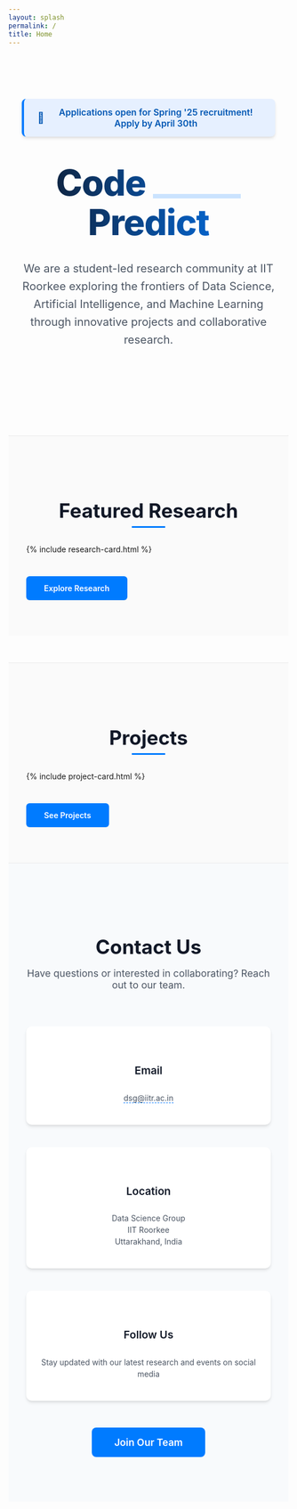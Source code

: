 ```yaml
---
layout: splash
permalink: /
title: Home
---
```

<style>
  /* Global Styles */
  :root {
    --primary-color: #007bff;
    --secondary-color: #0056b3;
    --accent-color: #e6f0ff;
    --text-dark: #111827;
    --text-body: #4b5563;
    --shadow-sm: 0 1px 2px 0 rgba(0, 0, 0, 0.05);
    --shadow-md: 0 4px 6px -1px rgba(0, 0, 0, 0.1), 0 2px 4px -1px rgba(0, 0, 0, 0.06);
    --transition: all 0.3s ease;
  }

  /* Hero Section */
  .intro-wrapper {
    display: flex;
    flex-direction: column;
    align-items: center;
    text-align: center;
    padding: 5rem 1.5rem 3rem;
    max-width: 1100px;
    margin: 0 auto;
  }

  /* Announcement Banner */
  .announcement-box {
    background-color: var(--accent-color);
    border-left: 4px solid var(--primary-color);
    border-radius: 8px;
    padding: 14px 24px;
    font-size: 1rem;
    margin-bottom: 3rem;
    color: var(--secondary-color);
    font-weight: 600;
    box-shadow: var(--shadow-md);
    transition: var(--transition);
    display: inline-flex;
    align-items: center;
    max-width: 100%;
  }
  
  .announcement-box:hover {
    transform: translateY(-2px);
    box-shadow: 0 6px 15px rgba(0, 0, 0, 0.1);
  }

  .announcement-icon {
    margin-right: 10px;
    font-size: 1.2rem;
  }

  /* Main Tagline */
  .tagline {
    font-size: 4rem;
    font-weight: 800;
    background: linear-gradient(to right, var(--text-dark) 0%, var(--primary-color) 100%);
    -webkit-background-clip: text;
    -webkit-text-fill-color: transparent;
    margin: 0 0 0.5rem;
    line-height: 1.1;
    letter-spacing: -0.02em;
  }

  .tagline .highlight-train {
    color: var(--primary-color);
    font-weight: 900;
    font-style: normal;
    position: relative;
    display: inline-block;
  }

  .tagline .highlight-train::after {
    content: "";
    position: absolute;
    bottom: 8px;
    left: 0;
    width: 100%;
    height: 8px;
    background-color: rgba(0, 123, 255, 0.2);
    z-index: -1;
  }

  /* Introduction Text */
  .intro-text {
    font-size: 1.25rem;
    color: var(--text-body);
    margin-top: 1.5rem;
    max-width: 700px;
    line-height: 1.6;
  }

  /* Social Icons */
  .social-icons {
    margin-top: 2.5rem;
    display: flex;
    justify-content: center;
    gap: 25px;
  }

  .social-icons a {
    transition: var(--transition);
    opacity: 0.85;
  }

  .social-icons a:hover {
    transform: translateY(-3px) scale(1.1);
    opacity: 1;
  }

  /* Preview Sections */
  .preview-section {
    padding: 4rem 2rem;
    background-color: #fafafa;
    margin-top: 3rem;
    border-top: 1px solid #eaeaea;
  }

  .preview-section h2 {
    text-align: center;
    font-size: 2.2rem;
    font-weight: 700;
    margin-bottom: 2.5rem;
    color: var(--text-dark);
    position: relative;
  }

  .preview-section h2::after {
    content: "";
    position: absolute;
    bottom: -10px;
    left: 50%;
    transform: translateX(-50%);
    width: 60px;
    height: 3px;
    background-color: var(--primary-color);
  }

  .button-link {
    display: inline-block;
    margin: 2.5rem auto 0;
    padding: 0.8rem 2rem;
    background-color: var(--primary-color);
    color: white;
    text-decoration: none;
    border-radius: 6px;
    font-weight: 600;
    transition: var(--transition);
    box-shadow: var(--shadow-sm);
  }

  .button-link:hover {
    background-color: var(--secondary-color);
    transform: translateY(-2px);
    box-shadow: var(--shadow-md);
  }

  /* Contact Section */
  .contact-section {
    background-color: #f8fafc;
    padding: 5rem 2rem;
    border-top: 1px solid #eaeaea;
  }

  .contact-container {
    max-width: 1000px;
    margin: 0 auto;
    display: flex;
    flex-direction: column;
    align-items: center;
  }

  .contact-header {
    text-align: center;
    margin-bottom: 3rem;
  }

  .contact-header h2 {
    font-size: 2.2rem;
    font-weight: 700;
    color: var(--text-dark);
    margin-bottom: 1rem;
  }

  .contact-header p {
    font-size: 1.1rem;
    color: var(--text-body);
    max-width: 600px;
    margin: 0 auto;
  }

  .contact-details {
    display: flex;
    flex-wrap: wrap;
    justify-content: center;
    gap: 2.5rem;
    margin-top: 1rem;
    width: 100%;
  }

  .contact-card {
    background-color: white;
    border-radius: 10px;
    padding: 1.5rem;
    box-shadow: var(--shadow-md);
    transition: var(--transition);
    display: flex;
    flex-direction: column;
    align-items: center;
    text-align: center;
    min-width: 250px;
    flex: 1;
  }

  .contact-card:hover {
    transform: translateY(-5px);
    box-shadow: 0 10px 25px rgba(0, 0, 0, 0.1);
  }

  .contact-icon {
    font-size: 2rem;
    color: var(--primary-color);
    margin-bottom: 1rem;
  }

  .contact-card h3 {
    font-size: 1.2rem;
    font-weight: 600;
    margin-bottom: 0.8rem;
    color: var(--text-dark);
  }

  .contact-card p, .contact-card a {
    color: var(--text-body);
    line-height: 1.5;
  }

  .contact-card a {
    transition: var(--transition);
    text-decoration: none;
    border-bottom: 1px dashed var(--primary-color);
  }

  .contact-card a:hover {
    color: var(--primary-color);
  }

  /* Join Us Button */
  .join-button {
    margin-top: 3rem;
    padding: 1rem 2.5rem;
    background-color: var(--primary-color);
    color: white;
    font-weight: 600;
    font-size: 1.1rem;
    border: none;
    border-radius: 8px;
    cursor: pointer;
    transition: var(--transition);
    text-decoration: none;
    display: inline-block;
  }

  .join-button:hover {
    background-color: var(--secondary-color);
    transform: translateY(-3px);
    box-shadow: 0 7px 14px rgba(0, 0, 0, 0.1);
  }

  /* Responsive Styles */
  @media (max-width: 768px) {
    .intro-wrapper {
      padding: 3rem 1rem;
    }
    
    .tagline {
      font-size: 2.8rem;
    }
    
    .intro-text {
      font-size: 1.1rem;
    }
    
    .contact-details {
      flex-direction: column;
      gap: 1.5rem;
    }
    
    .contact-card {
      width: 100%;
    }

    .preview-section {
      padding: 3rem 1rem;
    }
  }
</style>

<div class="intro-wrapper">
  <div class="announcement-box">
    <span class="announcement-icon">🚀</span>
    Applications open for Spring '25 recruitment! Apply by April 30th
  </div>
  
  <h1 class="tagline">Code <span class="highlight-train">Train</span> Predict</h1>
  
  <p class="intro-text">
    We are a student-led research community at IIT Roorkee exploring the frontiers of Data Science, Artificial Intelligence, and Machine Learning through innovative projects and collaborative research.
  </p>
  
  <div class="social-icons">
    <a href="https://github.com/dsgiitr" target="_blank" aria-label="GitHub">
      <i class="fab fa-github fa-2x" style="color: #24292e;"></i>
    </a>
    <a href="https://www.linkedin.com/company/dsg-iitr/" target="_blank" aria-label="LinkedIn">
      <i class="fab fa-linkedin fa-2x" style="color: #0a66c2;"></i>
    </a>
    <a href="https://x.com/dsg_iitr" target="_blank" aria-label="Twitter/X">
      <i class="fab fa-twitter fa-2x" style="color: #1da1f2;"></i>
    </a>
    <a href="https://www.instagram.com/dsgiitr?utm_source=ig_web_button_share_sheet&igsh=ZDNlZDc0MzIxNw==" target="_blank" aria-label="Instagram">
      <i class="fab fa-instagram fa-2x" style="color: #e4405f;"></i>
    </a>
  </div>
</div>

<section class="preview-section">
  <h2>Featured Research</h2>
  <div class="grid-container">
    {% include research-card.html %}
  </div>
  <a href="https://dsgiitr.github.io/dsg-website/research/" class="button-link">Explore Research</a>
</section>

<section class="preview-section">
  <h2>Projects</h2>
  <div class="grid-container">
    {% include project-card.html %}
  </div>
  <a href="https://dsgiitr.github.io/dsg-website/projects/" class="button-link">See Projects</a>
</section>

<section class="contact-section">
  <div class="contact-container">
    <div class="contact-header">
      <h2>Contact Us</h2>
      <p>Have questions or interested in collaborating? Reach out to our team.</p>
    </div>
    
  <div class="contact-details">
    <div class="contact-card">
      <i class="fas fa-envelope contact-icon"></i>
      <h3>Email</h3>
      <p><a href="mailto:dsg@iitr.ac.in">dsg@iitr.ac.in</a></p>
    </div>
    
  <div class="contact-card">
    <i class="fas fa-map-marker-alt contact-icon"></i>
    <h3>Location</h3>
    <p>Data Science Group<br>IIT Roorkee<br>Uttarakhand, India</p>
  </div>
  
  <div class="contact-card">
    <i class="fas fa-comments contact-icon"></i>
    <h3>Follow Us</h3>
    <p>Stay updated with our latest research and events on social media</p>
  </div>
  </div>
  
  <a href="https://forms.gle/exampleRecruitmentForm" class="join-button">
    Join Our Team
    </a>
  </div>
</section>
